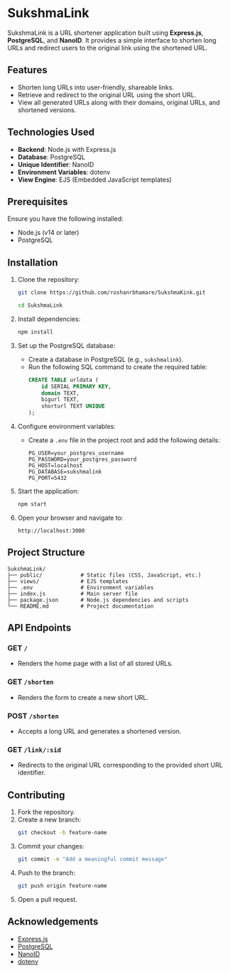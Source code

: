 # SukshmaLink

SukshmaLink is a URL shortener application built using **Express.js**, **PostgreSQL**, and **NanoID**. It provides a simple interface to shorten long URLs and redirect users to the original link using the shortened URL.

## Features
- Shorten long URLs into user-friendly, shareable links.
- Retrieve and redirect to the original URL using the short URL.
- View all generated URLs along with their domains, original URLs, and shortened versions.

## Technologies Used
- **Backend**: Node.js with Express.js
- **Database**: PostgreSQL
- **Unique Identifier**: NanoID
- **Environment Variables**: dotenv
- **View Engine**: EJS (Embedded JavaScript templates)

## Prerequisites
Ensure you have the following installed:
- Node.js (v14 or later)
- PostgreSQL

## Installation
1. Clone the repository:
   ```bash
   git clone https://github.com/roshanrbhamare/SukshmaKink.git
   
   cd SukshmaLink
   ```

2. Install dependencies:
   ```bash
   npm install
   ```

3. Set up the PostgreSQL database:
   - Create a database in PostgreSQL (e.g., `sukshmalink`).
   - Run the following SQL command to create the required table:
     ```sql
     CREATE TABLE urldata (
         id SERIAL PRIMARY KEY,
         domain TEXT,
         bigurl TEXT,
         shorturl TEXT UNIQUE
     );
     ```

4. Configure environment variables:
   - Create a `.env` file in the project root and add the following details:
     ```env
     PG_USER=your_postgres_username
     PG_PASSWORD=your_postgres_password
     PG_HOST=localhost
     PG_DATABASE=sukshmalink
     PG_PORT=5432
     ```

5. Start the application:
   ```bash
   npm start
   ```

6. Open your browser and navigate to:
   ```
   http://localhost:3000
   ```

## Project Structure
```
SukshmaLink/
├── public/            # Static files (CSS, JavaScript, etc.)
├── views/             # EJS templates
├── .env               # Environment variables
├── index.js           # Main server file
├── package.json       # Node.js dependencies and scripts
└── README.md          # Project documentation
```

## API Endpoints
### GET `/`
- Renders the home page with a list of all stored URLs.

### GET `/shorten`
- Renders the form to create a new short URL.

### POST `/shorten`
- Accepts a long URL and generates a shortened version.

### GET `/link/:sid`
- Redirects to the original URL corresponding to the provided short URL identifier.

## Contributing
1. Fork the repository.
2. Create a new branch:
   ```bash
   git checkout -b feature-name
   ```
3. Commit your changes:
   ```bash
   git commit -m "Add a meaningful commit message"
   ```
4. Push to the branch:
   ```bash
   git push origin feature-name
   ```
5. Open a pull request.


## Acknowledgements
- [Express.js](https://expressjs.com/)
- [PostgreSQL](https://www.postgresql.org/)
- [NanoID](https://github.com/ai/nanoid)
- [dotenv](https://github.com/motdotla/dotenv)
